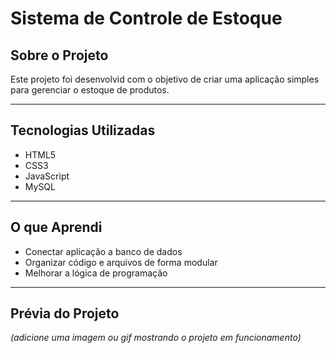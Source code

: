 # Sistema de Controle de Estoque

## Sobre o Projeto
Este projeto foi desenvolvid com o objetivo de criar uma aplicação simples para gerenciar o estoque de produtos.

---

## Tecnologias Utilizadas
- HTML5  
- CSS3  
- JavaScript  
- MySQL  

---

## O que Aprendi  
- Conectar aplicação a banco de dados  
- Organizar código e arquivos de forma modular  
- Melhorar a lógica de programação

---

## Prévia do Projeto
*(adicione uma imagem ou gif mostrando o projeto em funcionamento)*
